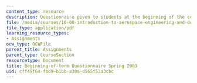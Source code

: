 ```yaml
---
content_type: resource
description: Questionnaire given to students at the beginning of the course.
file: /media/courses/16-00-introduction-to-aerospace-engineering-and-design-spring-2003/cff49f64fbd9b1bba30ad565f53a3cbc_Questionnaire_2003.pdf
file_type: application/pdf
learning_resource_types:
- Assignments
ocw_type: OCWFile
parent_title: Assignments
parent_type: CourseSection
resourcetype: Document
title: Beginning-of-term Questionnaire Spring 2003
uid: cff49f64-fbd9-b1bb-a30a-d565f53a3cbc
---
```

